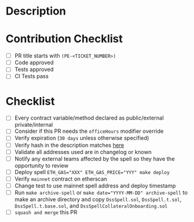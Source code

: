 # Description

# Contribution Checklist

- [ ] PR title starts with `(PE-<TICKET_NUMBER>)`
- [ ] Code approved
- [ ] Tests approved
- [ ] CI Tests pass

# Checklist

- [ ] Every contract variable/method declared as public/external private/internal
- [ ] Consider if this PR needs the `officeHours` modifier override
- [ ] Verify expiration (`30 days` unless otherwise specified)
- [ ] Verify hash in the description matches [here](https://emn178.github.io/online-tools/keccak_256.html)
- [ ] Validate all addresses used are in changelog or known
- [ ] Notify any external teams affected by the spell so they have the opportunity to review
- [ ] Deploy spell `ETH_GAS="XXX" ETH_GAS_PRICE="YYY" make deploy`
- [ ] Verify `mainnet` contract on etherscan
- [ ] Change test to use mainnet spell address and deploy timestamp
- [ ] Run `make archive-spell` or `make date="YYYY-MM-DD" archive-spell` to make an archive directory and copy `DssSpell.sol`, `DssSpell.t.sol`, `DssSpell.t.base.sol`, and `DssSpellCollateralOnboarding.sol`
- [ ] `squash and merge` this PR
